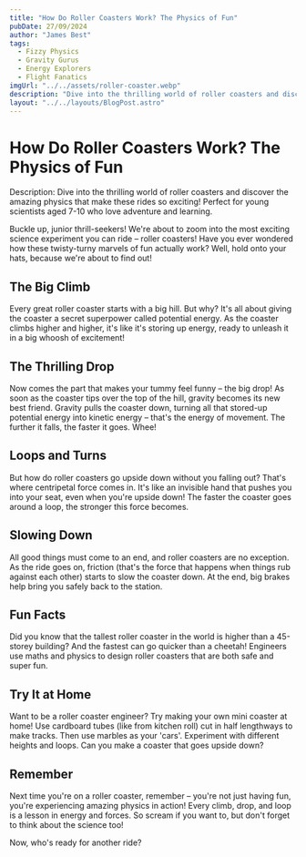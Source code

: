 ```yaml
---
title: "How Do Roller Coasters Work? The Physics of Fun"
pubDate: 27/09/2024
author: "James Best"
tags:
  - Fizzy Physics
  - Gravity Gurus
  - Energy Explorers
  - Flight Fanatics
imgUrl: "../../assets/roller-coaster.webp"
description: "Dive into the thrilling world of roller coasters and discover the amazing physics that make these rides so exciting! Perfect for young scientists aged 7-10 who love adventure and learning."
layout: "../../layouts/BlogPost.astro"
---
```


# How Do Roller Coasters Work? The Physics of Fun

Description: Dive into the thrilling world of roller coasters and discover the amazing physics that make these rides so exciting! Perfect for young scientists aged 7-10 who love adventure and learning.

Buckle up, junior thrill-seekers! We're about to zoom into the most exciting science experiment you can ride – roller coasters! Have you ever wondered how these twisty-turny marvels of fun actually work? Well, hold onto your hats, because we're about to find out!

## The Big Climb

Every great roller coaster starts with a big hill. But why? It's all about giving the coaster a secret superpower called potential energy. As the coaster climbs higher and higher, it's like it's storing up energy, ready to unleash it in a big whoosh of excitement!

## The Thrilling Drop

Now comes the part that makes your tummy feel funny – the big drop! As soon as the coaster tips over the top of the hill, gravity becomes its new best friend. Gravity pulls the coaster down, turning all that stored-up potential energy into kinetic energy – that's the energy of movement. The further it falls, the faster it goes. Whee!

## Loops and Turns

But how do roller coasters go upside down without you falling out? That's where centripetal force comes in. It's like an invisible hand that pushes you into your seat, even when you're upside down! The faster the coaster goes around a loop, the stronger this force becomes.

## Slowing Down

All good things must come to an end, and roller coasters are no exception. As the ride goes on, friction (that's the force that happens when things rub against each other) starts to slow the coaster down. At the end, big brakes help bring you safely back to the station.

## Fun Facts

Did you know that the tallest roller coaster in the world is higher than a 45-storey building? And the fastest can go quicker than a cheetah! Engineers use maths and physics to design roller coasters that are both safe and super fun.

## Try It at Home

Want to be a roller coaster engineer? Try making your own mini coaster at home! Use cardboard tubes (like from kitchen roll) cut in half lengthways to make tracks. Then use marbles as your 'cars'. Experiment with different heights and loops. Can you make a coaster that goes upside down?

## Remember

Next time you're on a roller coaster, remember – you're not just having fun, you're experiencing amazing physics in action! Every climb, drop, and loop is a lesson in energy and forces. So scream if you want to, but don't forget to think about the science too!

Now, who's ready for another ride?
